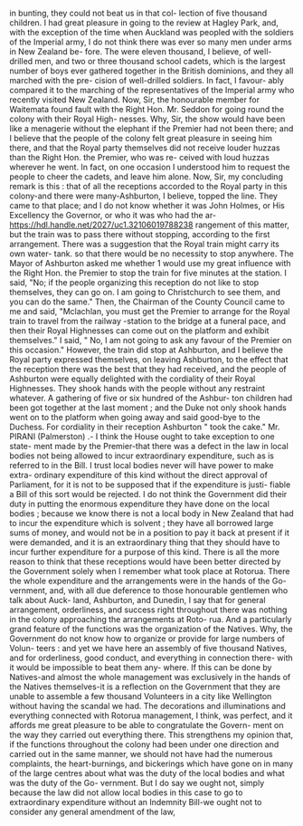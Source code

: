 in bunting, they could not beat us in that col- lection of five thousand children. I had great pleasure in going to the review at Hagley Park, and, with the exception of the time when Auckland was peopled with the soldiers of the Imperial army, I do not think there was ever so many men under arms in New Zealand be- fore. The were eleven thousand, I believe, of well-drilled men, and two or three thousand school cadets, which is the largest number of boys ever gathered together in the British dominions, and they all marched with the pre- cision of well-drilled soldiers. In fact, I favour- ably compared it to the marching of the representatives of the Imperial army who recently visited New Zealand. Now, Sir, the honourable member for Waitemata found fault with the Right Hon. Mr. Seddon for going round the colony with their Royal High- nesses. Why, Sir, the show would have been like a menagerie without the elephant if the Premier had not been there; and I believe that the people of the colony felt great pleasure in seeing him there, and that the Royal party themselves did not receive louder huzzas than the Right Hon. the Premier, who was re- ceived with loud huzzas wherever he went. In fact, on one occasion I understood him to request the people to cheer the cadets, and leave him alone. Now, Sir, my concluding remark is this : that of all the receptions accorded to the Royal party in this colony-and there were many-Ashburton, I believe, topped the line. They came to that place; and I do not know whether it was John Holmes, or His Excellency the Governor, or who it was who had the ar- https://hdl.handle.net/2027/uc1.32106019788238 rangement of this matter, but the train was to pass there without stopping, according to the first arrangement. There was a suggestion that the Royal train might carry its own water- tank. so that there would be no necessity to stop anywhere. The Mayor of Ashburton asked me whether 1 would use my great influence with the Right Hon. the Premier to stop the train for five minutes at the station. I said, "No; if the people organizing this reception do not like to stop themselves, they can go on. I am going to Christchurch to see them, and you can do the same." Then, the Chairman of the County Council came to me and said, "Mclachlan, you must get the Premier to arrange for the Royal train to travel from the railway -station to the bridge at a funeral pace, and then their Royal Highnesses can come out on the platform and exhibit themselves." I said, " No, I am not going to ask any favour of the Premier on this occasion." However, the train did stop at Ashburton, and I believe the Royal party expressed themselves, on leaving Ashburton, to the effect that the reception there was the best that they had received, and the people of Ashburton were equally delighted with the cordiality of their Royal Highnesses. They shook hands with the people without any restraint whatever. A gathering of five or six hundred of the Ashbur- ton children had been got together at the last moment ; and the Duke not only shook hands went on to the platform when going away and said good-bye to the Duchess. For cordiality in their reception Ashburton " took the cake." Mr. PIRANI (Palmerston) .- I think the House ought to take exception to one state- ment made by the Premier-that there was a defect in the law in local bodies not being allowed to incur extraordinary expenditure, such as is referred to in the Bill. I trust local bodies never will have power to make extra- ordinary expenditure of this kind without the direct approval of Parliament, for it is not to be supposed that if the expenditure is justi- fiable a Bill of this sort would be rejected. I do not think the Government did their duty in putting the enormous expenditure they have done on the local bodies ; because we know there is not a local body in New Zealand that had to incur the expenditure which is solvent ; they have all borrowed large sums of money, and would not be in a position to pay it back at present if it were demanded, and it is an extraordinary thing that they should have to incur further expenditure for a purpose of this kind. There is all the more reason to think that these receptions would have been better directed by the Government solely when I remember what took place at Rotorua. There the whole expenditure and the arrangements were in the hands of the Go- vernment, and, with all due deference to those honourable gentlemen who talk about Auck- land, Ashburton, and Dunedin, I say that for general arrangement, orderliness, and success right throughout there was nothing in the colony approaching the arrangements at Roto- rua. And a particularly grand feature of the functions was the organization of the Natives. Why, the Government do not know how to organize or provide for large numbers of Volun- teers : and yet we have here an assembly of five thousand Natives, and for orderliness, good conduct, and everything in connection there- with it would be impossible to beat them any- where. If this can be done by Natives-and almost the whole management was exclusively in the hands of the Natives themselves-it is a reflection on the Government that they are unable to assemble a few thousand Volunteers in a city like Wellington without having the scandal we had. The decorations and illuminations and everything connected with Rotorua management, I think, was perfect, and it affords me great pleasure to be able to congratulate the Govern- ment on the way they carried out everything there. This strengthens my opinion that, if the functions throughout the colony had been under one direction and carried out in the same manner, we should not have had the numerous complaints, the heart-burnings, and bickerings which have gone on in many of the large centres about what was the duty of the local bodies and what was the duty of the Go- vernment. But I do say we ought not, simply because the law did not allow local bodies in this case to go to extraordinary expenditure without an Indemnity Bill-we ought not to consider any general amendment of the law, 